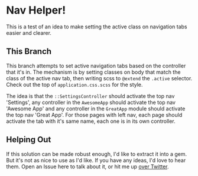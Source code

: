 # Nav Helper!

This is a test of an idea to make setting the active class on navigation tabs
easier and clearer.


## This Branch

This branch attempts to set active navigation tabs based on the controller that
it's in. The mechanism is by setting classes on body that match the class of the
active nav tab, then writing scss to `@extend` the `.active` selector. Check out
the top of `application.css.scss` for the style.

The idea is that the `::SettingsController` should activate the top nav
'Settings', any controller in the `AwesomeApp` should activate the top nav
'Awesome App' and any controller in the `GreatApp` module should activate the
top nav 'Great App'. For those pages with left nav, each page should activate
the tab with it's same name, each one is in its own controller.


## Helping Out

If this solution can be made robust enough, I'd like to extract it into a gem.
But it's not as nice to use as I'd like. If you have any ideas, I'd love to hear
them. Open an Issue here to talk about it, or hit me up [over
Twitter](http://twitter.com/benhamill/).
